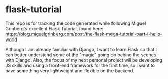 # flask-tutorial

This repo is for tracking the code generated while following Miguel Grinberg's excellent Flask Tutorial, found here:
https://blog.miguelgrinberg.com/post/the-flask-mega-tutorial-part-i-hello-world

Although I am already familiar with Django, I want to learn Flask so that I can better understand some of the "magic" going on behind the scenes with Django. Also, the focus of my next personal project will be developing JS skills and using a front-end framework for the first time, so I want to have something very lightweight and flexible on the backend.
